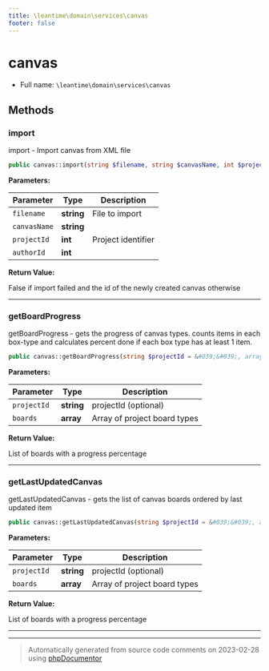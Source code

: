 ```yaml
---
title: \leantime\domain\services\canvas
footer: false
---
```


# canvas





* Full name: `\leantime\domain\services\canvas`



## Methods

### import

import - Import canvas from XML file

```php
public canvas::import(string $filename, string $canvasName, int $projectId, int $authorId): bool|int
```








**Parameters:**

| Parameter | Type | Description |
|-----------|------|-------------|
| `filename` | **string** | File to import |
| `canvasName` | **string** |  |
| `projectId` | **int** | Project identifier |
| `authorId` | **int** |  |


**Return Value:**

False if import failed and the id of the newly created canvas otherwise



---
### getBoardProgress

getBoardProgress - gets the progress of canvas types. counts items in each box-type and calculates percent done if each box type has at least 1 item.

```php
public canvas::getBoardProgress(string $projectId = &#039;&#039;, array $boards = array()): array
```








**Parameters:**

| Parameter | Type | Description |
|-----------|------|-------------|
| `projectId` | **string** | projectId (optional) |
| `boards` | **array** | Array of project board types |


**Return Value:**

List of boards with a progress percentage



---
### getLastUpdatedCanvas

getLastUpdatedCanvas - gets the list of canvas boards ordered by last updated item

```php
public canvas::getLastUpdatedCanvas(string $projectId = &#039;&#039;, array $boards = array()): array
```








**Parameters:**

| Parameter | Type | Description |
|-----------|------|-------------|
| `projectId` | **string** | projectId (optional) |
| `boards` | **array** | Array of project board types |


**Return Value:**

List of boards with a progress percentage



---


---
> Automatically generated from source code comments on 2023-02-28 using [phpDocumentor](http://www.phpdoc.org/)
